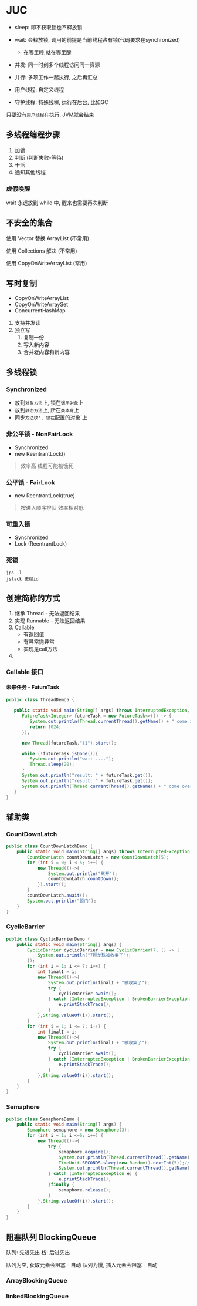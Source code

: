 # JUC

+ sleep: 即不获取锁也不释放锁
+ wait:  会释放锁, 调用的前提是当前线程占有锁(代码要求在synchronized)
  + 在哪里睡,就在哪里醒

+ 并发: 同一时刻多个线程访问同一资源
+ 并行: 多项工作一起执行, 之后再汇总

+ 用户线程: 自定义线程
+ 守护线程: 特殊线程, 运行在后台, 比如GC

只要没有`用户线程`在执行, JVM就会结束

## 多线程编程步骤

1. 加锁
2. 判断 (判断失败-等待)
3. 干活
4. 通知其他线程

### 虚假唤醒

wait 永远放到 while 中, 醒来也需要再次判断


## 不安全的集合

使用 Vector 替换 ArrayList (不常用)

使用 Collections 解决 (不常用)

使用 CopyOnWriteArrayList (常用)

## 写时复制

+ CopyOnWriteArrayList
+ CopyOnWriteArraySet
+ ConcurrentHashMap

1. 支持并发读
2. 独立写
   1. 复制一份
   2. 写入新内容
   3. 合并老内容和新内容

## 多线程锁

### Synchronized

+ 放到`对象方法`上, 锁在`调用对象`上
+ 放到`静态方法`上, 所在`类本身`上
+ 同步`方法块', 锁在`配置的对象`上

### 非公平锁 - NonFairLock

+ Synchronized
+ new ReentrantLock()

> 效率高
> 线程可能被饿死

### 公平锁 - FairLock

+ new ReentrantLock(true)

> 按进入顺序排队
> 效率相对低

### 可重入锁

+ Synchronized
+ Lock (ReentrantLock)

### 死锁

```shell
jps -l
jstack 进程id
```

## 创建简称的方式

1. 继承 Thread - 无法返回结果
2. 实现 Runnable - 无法返回结果
3. Callable
   + 有返回值
   + 有异常抛异常
   + 实现是call方法
4.

### Callable 接口

#### 未来任务 - FutureTask 

```java
public class ThreadDemo5 {

   public static void main(String[] args) throws InterruptedException, ExecutionException {
      FutureTask<Integer> futureTask = new FutureTask<>(() -> {
         System.out.println(Thread.currentThread().getName() + " come in callable");
         return 1024;
      });

      new Thread(futureTask,"t1").start();

      while (!futureTask.isDone()){
         System.out.println("wait ....");
         Thread.sleep(20);
      }
      System.out.println("result: " + futureTask.get());
      System.out.println("result: " + futureTask.get());
      System.out.println(Thread.currentThread().getName() + " come over");
   }
}
```

## 辅助类

### CountDownLatch

```java
public class CountDownLatchDemo {
    public static void main(String[] args) throws InterruptedException {
        CountDownLatch countDownLatch = new CountDownLatch(5);
        for (int i = 0; i < 5; i++) {
            new Thread(()->{
                System.out.println("离开");
                countDownLatch.countDown();
            }).start();
        }
        countDownLatch.await();
        System.out.println("锁门");
    }
}
```

### CyclicBarrier

```java
public class CyclicBarrierDemo {
    public static void main(String[] args) {
        CyclicBarrier cyclicBarrier = new CyclicBarrier(7, () -> {
            System.out.println("7颗龙珠被收集了");
        });
        for (int i = 1; i <= 7; i++) {
            int finalI = i;
            new Thread(()->{
                System.out.println(finalI + "被收集了");
                try {
                    cyclicBarrier.await();
                } catch (InterruptedException | BrokenBarrierException e) {
                    e.printStackTrace();
                }
            },String.valueOf(i)).start();
        }
        for (int i = 1; i <= 7; i++) {
            int finalI = i;
            new Thread(()->{
                System.out.println(finalI + "被收集了");
                try {
                    cyclicBarrier.await();
                } catch (InterruptedException | BrokenBarrierException e) {
                    e.printStackTrace();
                }
            },String.valueOf(i)).start();
        }
    }
}
```

### Semaphore

```java
public class SemaphoreDemo {
    public static void main(String[] args) {
        Semaphore semaphore = new Semaphore(3);
        for (int i = 1; i <=6; i++) {
            new Thread(()->{
                try {
                    semaphore.acquire();
                    System.out.println(Thread.currentThread().getName() + " 抢到车位");
                    TimeUnit.SECONDS.sleep(new Random().nextInt(5));// 随机停车时间
                    System.out.println(Thread.currentThread().getName() + " 离开车位");
                } catch (InterruptedException e) {
                    e.printStackTrace();
                }finally {
                    semaphore.release();
                }
            },String.valueOf(i)).start();
        }
    }
}
```

## 阻塞队列 BlockingQueue

队列: 先进先出
栈:  后进先出

队列为空, 获取元素会阻塞 - 自动
队列为慢, 插入元素会阻塞 - 自动

### ArrayBlockingQueue


### linkedBlockingQueue